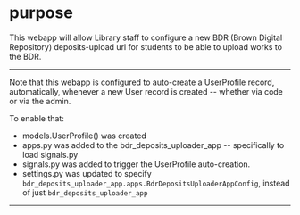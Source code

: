 # purpose

This webapp will allow Library staff to configure a new BDR (Brown Digital Repository) deposits-upload url for students to be able to upload works to the BDR.

---

Note that this webapp is configured to auto-create a UserProfile record, automatically, whenever a new User record is created -- whether via code or via the admin.

To enable that:
- models.UserProfile() was created
- apps.py was added to the bdr_deposits_uploader_app -- specifically to load signals.py
- signals.py was added to trigger the UserProfile auto-creation.
- settings.py was updated to specify `bdr_deposits_uploader_app.apps.BdrDepositsUploaderAppConfig`, instead of just `bdr_deposits_uploader_app`
---
